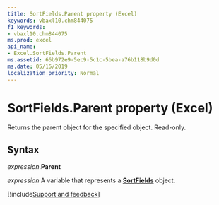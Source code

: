 ```yaml
---
title: SortFields.Parent property (Excel)
keywords: vbaxl10.chm844075
f1_keywords:
- vbaxl10.chm844075
ms.prod: excel
api_name:
- Excel.SortFields.Parent
ms.assetid: 66b972e9-5ec9-5c1c-5bea-a76b118b9d0d
ms.date: 05/16/2019
localization_priority: Normal
---
```



# SortFields.Parent property (Excel)

Returns the parent object for the specified object. Read-only.


## Syntax

_expression_.**Parent**

_expression_ A variable that represents a **[SortFields](Excel.SortFields.md)** object.




[!include[Support and feedback](~/includes/feedback-boilerplate.md)]